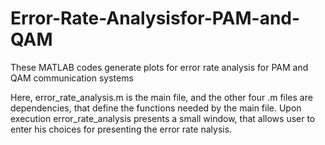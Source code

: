 # Error-Rate-Analysisfor-PAM-and-QAM
These MATLAB codes generate plots for error rate analysis for PAM and QAM communication systems

Here, error_rate_analysis.m is the main file, and the other four .m files are dependencies, that define the functions needed by the main file.
Upon execution error_rate_analysis presents a small window, that allows user to enter his choices for presenting the error rate nalysis.

